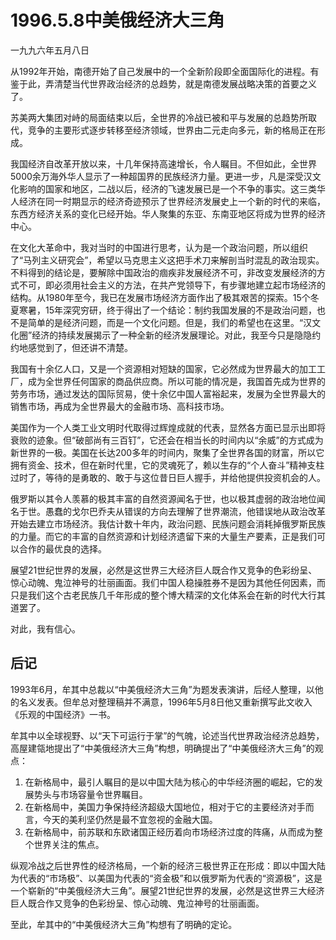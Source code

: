 # 1996.5.8中美俄经济大三角

一九九六年五月八日  
  
 从1992年开始，南德开始了自己发展中的一个全新阶段即全面国际化的进程。有鉴于此，弄清楚当代世界政治经济的总趋势，就是南德发展战略决策的首要之义了。  
  
 苏美两大集团对峙的局面结束以后，全世界的冷战已被和平与发展的总趋势所取代，竞争的主要形式逐步转移至经济领域，世界由二元走向多元，新的格局正在形成。  
  
 我国经济自改革开放以来，十几年保持高速增长，令人瞩目。不但如此，全世界5000余万海外华人显示了一种超国界的民族经济力量。更进一步，凡是深受汉文化影响的国家和地区，二战以后，经济的飞速发展已是一个不争的事实。这三类华人经济在同一时期显示的经济奇迹预示了世界经济发展史上一个新的时代的来临，东西方经济关系的变化已经开始。华人聚集的东亚、东南亚地区将成为世界的经济中心。  
  
 在文化大革命中，我对当时的中国进行思考，认为是一个政治问题，所以组织了“马列主义研究会”，希望以马克思主义这把手术刀来解剖当时混乱的政治现实。不料得到的结论是，要解除中国政治的痼疾非发展经济不可，非改变发展经济的方式不可，即必须用社会主义的方法，在共产党领导下，有步骤地建立起市场经济的结构。从1980年至今，我已在发展市场经济方面作出了极其艰苦的探索。15个冬夏寒暑，15年深究穷研，终于得出了一个结论：制约我国发展的不是政治问题，也不是简单的是经济问题，而是一个文化问题。但是，我们的希望也在这里。“汉文化圈”经济的持续发展揭示了一种全新的经济发展理论。对此，我至今只是隐隐约约地感觉到了，但还讲不清楚。  
  
 我国有十余亿人口，又是一个资源相对短缺的国家，它必然成为世界最大的加工工厂，成为全世界任何国家的商品供应商。所以可能的情况是，我国首先成为世界的劳务市场，通过发达的国际贸易，使十余亿中国人富裕起来，发展为全世界最大的销售市场，再成为全世界最大的金融市场、高科技市场。  
  
 美国作为一个人类工业文明时代取得过辉煌成就的代表，显然各方面已显示出即将衰败的迹象。但“破部尚有三百钉”，它还会在相当长的时间内以“余威”的方式成为新世界的一极。美国在长达200多年的时间内，聚集了全世界各国的财富，所以它拥有资金、技术，但在新时代里，它的灵魂死了，赖以生存的“个人奋斗”精神支柱过时了，等待的是勇敢的、敢于与这位昔日巨人握手，并给他提供投资机会的人。  
  
 俄罗斯以其令人羡慕的极其丰富的自然资源闻名于世，也以极其虚弱的政治地位闻名于世。愚蠢的戈尔巴乔夫从错误的方向去理解了世界潮流，他错误地从政治改革开始去建立市场经济。我估计数十年内，政治问题、民族问题会消耗掉俄罗斯民族的力量。而它的丰富的自然资源和计划经济遗留下来的大量生产要素，正是我们可以合作的最优良的选择。  
  
 展望21世纪世界的发展，必然是这世界三大经济巨人既合作又竞争的色彩纷呈、惊心动魄、鬼泣神号的壮丽画面。我们中国人稳操胜券不是因为其他任何因素，而只是我们这个古老民族几千年形成的整个博大精深的文化体系会在新的时代大行其道罢了。  
  
 对此，我有信心。  
  
 

## **后记**

1993年6月，牟其中总裁以“中美俄经济大三角”为题发表演讲，后经人整理，以他的名义发表。但牟总对整理稿并不满意，1996年5月8日他又重新撰写此文收入《乐观的中国经济》一书。  
  
 牟其中以全球视野、以“天下可运行于掌”的气魄，论述当代世界政治经济总趋势，高屋建瓴地提出了“中美俄经济大三角”构想，明确提出了“中美俄经济大三角”的观点：  


1. 在新格局中，最引人瞩目的是以中国大陆为核心的中华经济圈的崛起，它的发展势头与市场容量令世界瞩目。
2. 在新格局中，美国力争保持经济超级大国地位，相对于它的主要经济对手而言，今天的美利坚仍然是最不宜忽视的金融大国。
3. 在新格局中，前苏联和东欧诸国正经历着向市场经济过度的阵痛，从而成为整个世界关注的焦点。

 纵观冷战之后世界性的经济格局，一个新的经济三极世界正在形成：即以中国大陆为代表的“市场极”、以美国为代表的“资金极”和以俄罗斯为代表的“资源极”，这是一个崭新的“中美俄经济大三角”。展望21世纪世界的发展，必然是这世界三大经济巨人既合作又竞争的色彩纷呈、惊心动魄、鬼泣神号的壮丽画面。  
  
 至此，牟其中的“中美俄经济大三角”构想有了明确的定论。  


